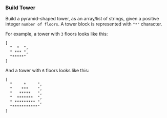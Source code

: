 ### Build Tower
Build a pyramid-shaped tower, as an array/list of strings, given a positive integer ``number of floors``. A tower block is represented with ``"*"`` character.

For example, a tower with ``3`` floors looks like this:
```
[
  "  *  ",
  " *** ", 
  "*****"
]
```
And a tower with `6` floors looks like this:
```
[
  "     *     ", 
  "    ***    ", 
  "   *****   ", 
  "  *******  ", 
  " ********* ", 
  "***********"
]
```